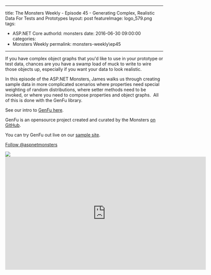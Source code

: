 
---
title: The Monsters Weekly - Episode 45 -  Generating Complex, Realistic Data For Tests and Prototypes
layout: post
featureImage: logo_579.png
tags: 
  - ASP.NET Core
authorId: monsters
date: 2016-06-30 09:00:00
categories:
  - Monsters Weekly
permalink: monsters-weekly\ep45
---

<p>If you have complex object graphs that you'd like to use in your prototype or test data, chances are you have a swamp load of muck to write to wire those objects up, especially if you want your data to look realistic.</p><p>In this episode of the ASP.NET Monsters, James walks us through creating sample data in more complicated scenarios where properties need special weighting of random distributions, where setter methods need to be invoked, or where you need to compose properties and object graphs. &nbsp;All of this is done with the GenFu library.</p><p>See our intro to <a href="https://channel9.msdn.com/Series/aspnetmonsters/Episode-22-Realistic-Prototype-Data-in-ASPNET-Core-with-GenFu" target="_blank">GenFu here</a>.</p><p>GenFu is an opensource project created and curated by the Monsters <a href="https://github.com/MisterJames/GenFu/" target="_blank">on GitHub</a>.</p><p>You can try GenFu out live on our <a href="http://genfu.io" target="_blank">sample site</a>.</p><p><a class="twitter-follow-button" href="https://twitter.com/aspnetmonsters">Follow @aspnetmonsters</a></p> <img src="http://m.webtrends.com/dcs1wotjh10000w0irc493s0e_6x1g/njs.gif?dcssip=channel9.msdn.com&dcsuri=https://s.ch9.ms/Series/aspnetmonsters/feed&WT.dl=0&WT.entryid=Entry:RSSView:03b6a289376747579916a6360041d38f">

<!--more-->
<iframe src='https://channel9.msdn.com/Series/aspnetmonsters/ASPNET-Monsters-Episode-45-Generating-Complex-Realistic-Data-For-Tests-and-Prototypes/player' width='640' height='360' allowFullScreen frameBorder='0'></iframe>

